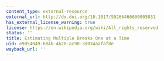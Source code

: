 ```yaml
---
content_type: external-resource
external_url: http://dx.doi.org/10.1017/S0266466600005831
has_external_license_warning: true
license: https://en.wikipedia.org/wiki/All_rights_reserved
status: ''
title: Estimating Multiple Breaks One at a Time
uid: e9d54049-604b-4b20-ac90-3d034aafaf8e
wayback_url: ''
---
```

